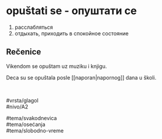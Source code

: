 # opuštati se - опуштати се

1. расслабляться
2. отдыхать, приходить в спокойное состояние

## Rečenice

Vikendom se opuštam uz muziku i knjigu.

Deca su se opuštala posle [[naporan|napornog]] dana u školi.

<br>

#vrsta/glagol  
#nivo/A2  

#tema/svakodnevica  
#tema/osećanja  
#tema/slobodno-vreme  
